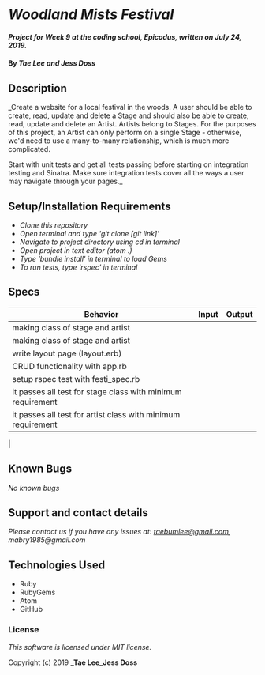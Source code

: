 # _Woodland Mists Festival_

#### _Project for Week 9 at the coding school, Epicodus, written on July 24, 2019._

#### By _**Tae Lee and Jess Doss**_

## Description

_Create a website for a local festival in the woods. A user should be able to create, read, update and delete a Stage and should also be able to create, read, update and delete an Artist. Artists belong to Stages. For the purposes of this project, an Artist can only perform on a single Stage - otherwise, we'd need to use a many-to-many relationship, which is much more complicated.

Start with unit tests and get all tests passing before starting on integration testing and Sinatra. Make sure integration tests cover all the ways a user may navigate through your pages._

## Setup/Installation Requirements

* _Clone this repository_
* _Open terminal and type 'git clone [git link]'_
* _Navigate to project directory using cd in terminal_
* _Open project in text editor (atom .)_
* _Type 'bundle install' in terminal to load Gems_
* _To run tests, type 'rspec' in terminal_

## Specs
| Behavior      | Input         | Output |
| ------------- |:-------------:| ------:|
| making class of stage and artist  |
| making class of stage and artist  |
| write layout page (layout.erb)  |
| CRUD functionality with app.rb |
| setup rspec test with festi_spec.rb|
| it passes all test for stage class with minimum requirement|
| it passes all test for artist class with minimum requirement|
|




## Known Bugs

_No known bugs_

## Support and contact details

_Please contact us if you have any issues at: taebumlee@gmail.com, mabry1985@gmail.com_

## Technologies Used

* Ruby
* RubyGems
* Atom
* GitHub

### License
_This software is licensed under MIT license._

Copyright (c) 2019 **_Tae Lee_Jess Doss**
